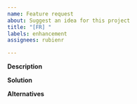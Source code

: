 ```yaml
---
name: Feature request
about: Suggest an idea for this project
title: "[FR] "
labels: enhancement
assignees: rubienr

---
```


**Description**
<!-- Is your feature request related to a problem? Please describe. -->
<!-- A clear and concise description of what the problem is. Ex. I'm always frustrated when [...] -->

**Solution**
<!-- Describe the solution you'd like. -->
<!-- A clear and concise description of what you want to happen. -->

**Alternatives**
<!-- Describe alternatives you've considered. -->
<!-- A clear and concise description of any alternative solutions or features you've considered. -->

<!-- optional -->
<!-- **Additional context** -->
<!-- Add any other context or screenshots about the feature request here. -->
